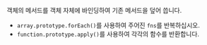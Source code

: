 객체의 메서드를 객체 자체에 바인딩하여 기존 메서드을 덮어 씁니다.

- `array.prototype.forEach()`를 사용하여 주어진 `fns`를 반복하십시오.
- `function.prototype.apply()`를 사용하여 각각의 함수를 반환합니다.
